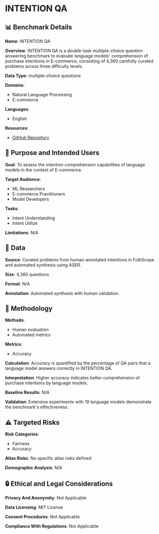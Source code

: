 # INTENTION QA

## 📊 Benchmark Details

**Name**: INTENTION QA

**Overview**: INTENTION QA is a double-task multiple-choice question answering benchmark to evaluate language models' comprehension of purchase intentions in E-commerce, consisting of 4,360 carefully curated problems across three difficulty levels.

**Data Type**: multiple-choice questions

**Domains**:
- Natural Language Processing
- E-commerce

**Languages**:
- English

**Resources**:
- [GitHub Repository](https://github.com/HKUST-KnowComp/IntentionQA)

## 🎯 Purpose and Intended Users

**Goal**: To assess the intention comprehension capabilities of language models in the context of E-commerce.

**Target Audience**:
- ML Researchers
- E-commerce Practitioners
- Model Developers

**Tasks**:
- Intent Understanding
- Intent Utilize

**Limitations**: N/A

## 💾 Data

**Source**: Curated problems from human-annotated intentions in FolkScope and automated synthesis using ASER.

**Size**: 4,360 questions

**Format**: N/A

**Annotation**: Automated synthesis with human validation.

## 🔬 Methodology

**Methods**:
- Human evaluation
- Automated metrics

**Metrics**:
- Accuracy

**Calculation**: Accuracy is quantified by the percentage of QA pairs that a language model answers correctly in INTENTION QA.

**Interpretation**: Higher accuracy indicates better comprehension of purchase intentions by language models.

**Baseline Results**: N/A

**Validation**: Extensive experiments with 19 language models demonstrate the benchmark's effectiveness.

## ⚠️ Targeted Risks

**Risk Categories**:
- Fairness
- Accuracy

**Atlas Risks**:
No specific atlas risks defined

**Demographic Analysis**: N/A

## 🔒 Ethical and Legal Considerations

**Privacy And Anonymity**: Not Applicable

**Data Licensing**: MIT License

**Consent Procedures**: Not Applicable

**Compliance With Regulations**: Not Applicable
